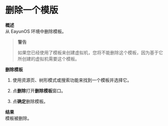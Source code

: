 # 删除一个模版

**概述**<br/>
从 EayunOS 环境中删除模板。

> **警告**
>
> 如果您已经使用了模板来创建虚拟机，您将不能删除这个模板，因为基于它所创建的虚拟机需要这个模板。

**删除模板**
1. 使用资源页、树形模式或搜索功能来找到一个模板并选择它。

2. 点**删除**打开**删除模板**窗口。

3. 点**确定**删除模板。

**结果**<br/>
模板被删除。
